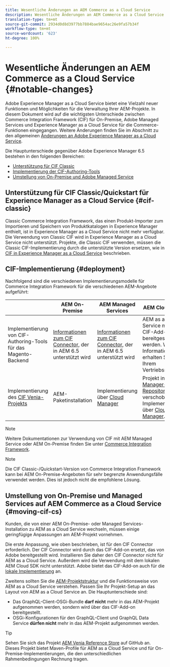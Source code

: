 ```yaml
---
title: Wesentliche Änderungen an AEM Commerce as a Cloud Service
description: Wesentliche Änderungen an AEM Commerce as a Cloud Service im Vergleich zu Adobe Experience Manager 6.5.
translation-type: tm+mt
source-git-commit: 2934d0d8d3977bb7884bae9654ac26e9fa57b34f
workflow-type: tm+mt
source-wordcount: '623'
ht-degree: 100%

---
```



# Wesentliche Änderungen an AEM Commerce as a Cloud Service {#notable-changes}

Adobe Experience Manager as a Cloud Service bietet eine Vielzahl neuer Funktionen und Möglichkeiten für die Verwaltung Ihrer AEM-Projekte. In diesem Dokument wird auf die wichtigsten Unterschiede zwischen Commerce Integration Framework (CIF) für On-Premise, Adobe Managed Services und Experience Manager as a Cloud Service für die Commerce-Funktionen eingegangen. Weitere Änderungen finden Sie im Abschnitt zu den allgemeinen [Änderungen an Adobe Experience Manager as a Cloud Service](/help/release-notes/aem-cloud-changes.md).

Die Hauptunterschiede gegenüber Adobe Experience Manager 6.5 bestehen in den folgenden Bereichen:
* [Unterstützung für CIF Classic](#cif-classic)
* [Implementierung der CIF-Authoring-Tools](#cif-tools)
* [Umstellung von On-Premise und Adobe Managed Service](#moving-cif-cs)

## Unterstützung für CIF Classic/Quickstart für Experience Manager as a Cloud Service {#cif-classic}

Classic Commerce Integration Framework, das einen Produkt-Importer zum Importieren und Speichern von Produktkatalogen in Experience Manager enthielt, ist in Experience Manager as a Cloud Service nicht mehr verfügbar. Die Verwendung von Classic CIF wird in Experience Manager as a Cloud Service nicht unterstützt. Projekte, die Classic CIF verwenden, müssen die Classic CIF-Implementierung durch die unterstützte Version ersetzen, wie in [CIF in Experience Manager as a Cloud Service](https://docs.adobe.com/content/help/de/experience-manager-cloud-service/commerce/architecture/magento.html#overview) beschrieben.

## CIF-Implementierung {#deployment}

Nachfolgend sind die verschiedenen Implementierungsmodelle für Commerce Integration Framework für die verschiedenen AEM-Angebote aufgeführt:

|  | AEM On-Premise | AEM Managed Services | AEM Cloud Service |
|-------------     |-----------|-----------|-----------|
| Implementierung von CIF-Authoring-Tools für das Magento-Backend | [Informationen zum CIF Connector](https://github.com/adobe/commerce-cif-connector/blob/master/README.md), der in AEM 6.5 unterstützt wird | [Informationen zum CIF Connector](https://github.com/adobe/commerce-cif-connector/blob/master/README.md), der in AEM 6.5 unterstützt wird | AEM as a Cloud Service muss mit CIF-Add-on bereitgestellt werden. Weitere Informationen erhalten Sie von Ihrem Vertriebsmitarbeiter. |
| Implementierung des [CIF Venia-Projekts](https://github.com/adobe/aem-cif-guides-venia) | AEM-Paketinstallation | Implementierung über [Cloud Manager](https://docs.adobe.com/content/help/de/experience-manager-cloud-manager/using/introduction-to-cloud-manager.html) | Projekt in das [Cloud Manager-Git-Repository](https://docs.adobe.com/content/help/de/experience-manager-cloud-service/implementing/managing-code/integrating-with-git.html) verschoben und Implementierung über [Cloud Manager](https://docs.adobe.com/content/help/de/experience-manager-cloud-service/implementing/deploying/overview.html). |

>[!NOTE]
>
>Weitere Dokumentationen zur Verwendung von CIF mit AEM Managed Service oder AEM On-Premise finden Sie unter [Commerce Integration Framework](https://www.adobe.io/apis/experiencecloud/commerce-integration-framework/getting-started.html).

>[!NOTE]
>
>Die CIF Classic-/Quickstart-Version von Commerce Integration Framework kann bei AEM On-Premise-Angeboten für sehr begrenzte Anwendungsfälle verwendet werden. Dies ist jedoch nicht die empfohlene Lösung.

## Umstellung von On-Premise und Managed Services auf AEM Commerce as a Cloud Service {#moving-cif-cs}

Kunden, die von einer AEM On-Premise- oder Managed Services-Installation zu AEM as a Cloud Service wechseln, müssen einige geringfügige Anpassungen am AEM-Projekt vornehmen.

Die erste Anpassung, wie oben beschrieben, ist für den CIF Connector erforderlich. Der CIF Connector wird durch das CIF-Add-on ersetzt, das von Adobe bereitgestellt wird. Installieren Sie daher den CIF Connector nicht für AEM as a Cloud Service. Außerdem wird die Verwendung mit dem lokalen AEM Cloud SDK nicht unterstützt. Adobe bietet das CIF-Add-on auch für die [lokale Implementierung](develop.md) an.

Zweitens sollten Sie die [AEM-Projektstruktur](https://docs.adobe.com/content/help/de/experience-manager-cloud-service/implementing/developing/aem-project-content-package-structure.html) und die Funktionsweise von AEM as a Cloud Service verstehen. Passen Sie Ihr Projekt-Setup an das Layout von AEM as a Cloud Service an.
Die Hauptunterschiede sind:

* Das GraphQL-Client-OSGi-Bundle **darf nicht** mehr in das AEM-Projekt aufgenommen werden, sondern wird über das CIF-Add-on bereitgestellt.
* OSGi-Konfigurationen für den GraphQL-Client und GraphQL Data Service **dürfen nicht** mehr in das AEM-Projekt aufgenommen werden.

>[!TIP]
>
>Sehen Sie sich das Projekt [AEM Venia Reference Store](https://github.com/adobe/aem-cif-guides-venia) auf GitHub an. Dieses Projekt bietet Maven-Profile für AEM as a Cloud Service und für On-Premise-Implementierungen, die den unterschiedlichen Rahmenbedingungen Rechnung tragen.
